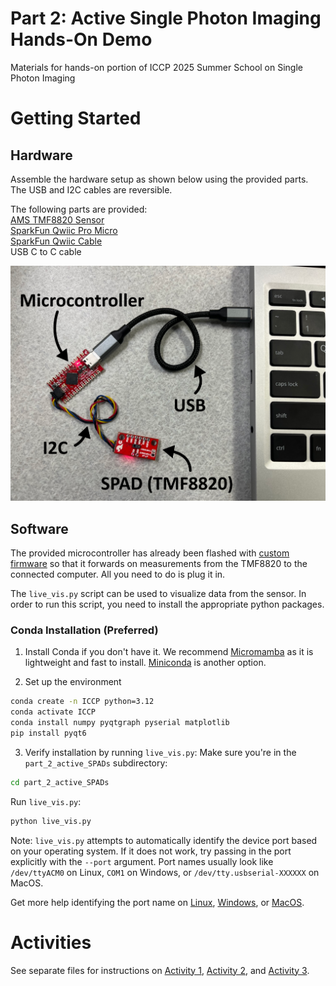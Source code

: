 # Part 2: Active Single Photon Imaging Hands-On Demo
Materials for hands-on portion of ICCP 2025 Summer School on Single Photon Imaging

# Getting Started
## Hardware

Assemble the hardware setup as shown below using the provided parts. The USB and I2C cables are reversible.

The following parts are provided: <br>
[AMS TMF8820 Sensor](https://www.sparkfun.com/sparkfun-qwiic-mini-dtof-imager-tmf8820.html) <br>
[SparkFun Qwiic Pro Micro](https://www.sparkfun.com/sparkfun-qwiic-pro-micro-usb-c-atmega32u4.html) <br>
[SparkFun Qwiic Cable](https://www.sparkfun.com/qwiic-cable-100mm.html) <br>
USB C to C cable

![Hardware setup](media/hardware_setup.png)

## Software
The provided microcontroller has already been flashed with [custom firmware](https://github.com/uwgraphics/ProximityPlanarRecovery/tree/main/arduino) so that it forwards on measurements from the TMF8820 to the connected computer. All you need to do is plug it in.

The `live_vis.py` script can be used to visualize data from the sensor. In order to run this script, you need to install the appropriate python packages. 

### Conda Installation (Preferred)
1. Install Conda if you don't have it. We recommend [Micromamba](https://mamba.readthedocs.io/en/latest/installation/micromamba-installation.html) as it is lightweight and fast to install. [Miniconda](https://www.anaconda.com/docs/getting-started/miniconda/install) is another option.

2. Set up the environment
```bash
conda create -n ICCP python=3.12
conda activate ICCP
conda install numpy pyqtgraph pyserial matplotlib
pip install pyqt6
```

3. Verify installation by running `live_vis.py`:
Make sure you're in the `part_2_active_SPADs` subdirectory:
```bash
cd part_2_active_SPADs
```
Run `live_vis.py`:
```bash
python live_vis.py
```
Note: `live_vis.py` attempts to automatically identify the device port based on your operating system. If it does not work, try passing in the port explicitly with the `--port` argument. Port names usually look like `/dev/ttyACM0` on Linux, `COM1` on Windows, or `/dev/tty.usbserial-XXXXXX` on MacOS.

Get more help identifying the port name on [Linux](https://chatgpt.com/share/6808fe22-12e0-8005-beba-8b7d0ed5c283), [Windows](https://chatgpt.com/share/6808fe89-d68c-8005-bb7b-86c932ea0d50), or [MacOS](https://chatgpt.com/share/6808fe60-f028-8005-9bc2-e4828f2be0b9).

# Activities
See separate files for instructions on [Activity 1](activity1.md), [Activity 2](activity2.md), and [Activity 3](activity3.md).